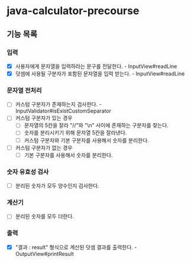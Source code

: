 # java-calculator-precourse

## 기능 목록

### 입력
- [X] 사용자에게 문자열을 입력하라는 문구를 전달한다. - InputView#readLine
- [X] 덧셈에 사용될 구분자가 포함된 문자열을 입력 받는다. - InputView#readLine

### 문자열 전처리
- [ ] 커스텀 구분자가 존재하는지 검사한다. - InputValidator#isExistCustomSeparator
- [ ] 커스텀 구분자가 있는 경우
  - [ ] 문자열의 5칸을 잘라 "//"와 "\n" 사이에 존재하는 구분자를 찾는다.
  - [ ] 숫자를 분리시키기 위해 문자열 5칸을 잘라낸다.
  - [ ] 커스텀 구분자와 기본 구분자를 사용해서 숫자를 분리한다.
- [ ] 커스텀 구분자가 없는 경우
  - [ ] 기본 구분자를 사용해서 숫자를 분리한다.

### 숫자 유효성 검사
- [ ] 분리된 숫자가 모두 양수인지 검사한다.

### 계산기
- [ ] 분리된 숫자를 모두 더한다.

### 출력
- [X] "결과 : result" 형식으로 계산된 덧셈 결과를 출력한다. - OutputView#printResult
